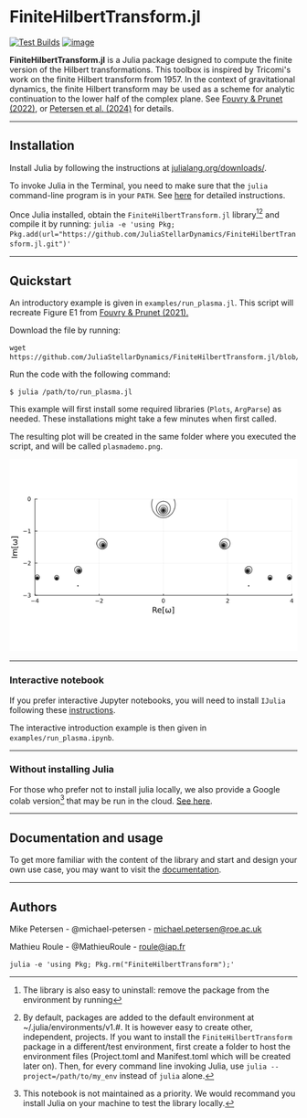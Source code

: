 
# FiniteHilbertTransform.jl

[![Test Builds](https://github.com/JuliaStellarDynamics/FiniteHilbertTransform.jl/actions/workflows/benchmark.yml/badge.svg)](https://github.com/JuliaStellarDynamics/FiniteHilbertTransform.jl/actions/workflows/benchmark.yml)
[![image](https://github.com/JuliaStellarDynamics/FiniteHilbertTransform.jl/actions/workflows/documentation.yml/badge.svg?branch=documentation)](https://juliastellardynamics.github.io/FiniteHilbertTransform.jl/)

**FiniteHilbertTransform.jl** is a Julia package designed to compute the finite version of the Hilbert transformations. This toolbox is inspired by Tricomi's work on the finite Hilbert transform from 1957. In the context of gravitational dynamics, the finite Hilbert transform may be used as a scheme for analytic continuation to the lower half of the complex plane. See [Fouvry & Prunet (2022)](https://ui.adsabs.harvard.edu/abs/2022MNRAS.509.2443F/abstract), or [Petersen et al. (2024)](https://ui.adsabs.harvard.edu/abs/2023arXiv231110630P/abstract) for details.

---
## Installation

Install Julia by following the instructions at [julialang.org/downloads/](https://julialang.org/downloads/).

To invoke Julia in the Terminal, you need to make sure that the `julia` command-line program is in your `PATH`. 
See [here](https://julialang.org/downloads/platform/#optional_add_julia_to_path) for detailed instructions.

Once Julia installed, obtain the `FiniteHilbertTransform.jl` library[^1][^2] and compile it by running:
    ```
    julia -e 'using Pkg; Pkg.add(url="https://github.com/JuliaStellarDynamics/FiniteHilbertTransform.jl.git")'
    ```

---
## Quickstart

An introductory example is given in `examples/run_plasma.jl`. This script will recreate Figure E1 from [Fouvry & Prunet (2021).](https://ui.adsabs.harvard.edu/abs/2022MNRAS.509.2443F/abstract)

Download the file by running:
```
wget https://github.com/JuliaStellarDynamics/FiniteHilbertTransform.jl/blob/main/examples/run_plasma.jl
```
Run the code with the following command:
```
$ julia /path/to/run_plasma.jl
```

This example will first install some required libraries (`Plots`, `ArgParse`) as needed. These installations might take a few minutes when first called.

The resulting plot will be created in the same folder where you executed the script, and will be called `plasmademo.png`.

![`Plasma Demonstration`](examples/plasmademo.png)

---
### Interactive notebook

If you prefer interactive Jupyter notebooks, you will need to install `IJulia` following these [instructions](https://github.com/JuliaLang/IJulia.jl).

The interactive introduction example is then given in `examples/run_plasma.ipynb`.


---
### Without installing Julia

For those who prefer not to install julia locally, we also provide a Google colab version[^3] that may be run in the cloud. [See here](https://colab.research.google.com/drive/1p4lX5ot5-kKSnIo1XLFchsiOWGQUxEhR).


---
## Documentation and usage

To get more familiar with the content of the library and start and design your own use case, you may want to visit the [documentation](https://juliastellardynamics.github.io/FiniteHilbertTransform.jl/).


----------------------------

## Authors

Mike Petersen -  @michael-petersen - michael.petersen@roe.ac.uk

Mathieu Roule -  @MathieuRoule - roule@iap.fr



[^1]: The library is also easy to uninstall: remove the package from the environment by running
```
julia -e 'using Pkg; Pkg.rm("FiniteHilbertTransform");'
```

[^2]: By default, packages are added to the default environment at ~/.julia/environments/v1.#. It is however easy to create other, independent, projects. If you want to install the `FiniteHilbertTransform` package in a different/test environment, first create a folder to host the environment files (Project.toml and Manifest.toml which will be created later on). Then, for every command line invoking Julia, use `julia --project=/path/to/my_env` instead of `julia` alone.

[^3]: This notebook is not maintained as a priority. We would recommand you install Julia on your machine to test the library locally.

